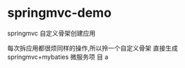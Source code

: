 # springmvc-demo
springmvc 自定义骨架创建应用



每次拆应用都很烦同样的操作,所以拎一个自定义骨架 直接生成springmvc+mybaties 微服务项  目  a



